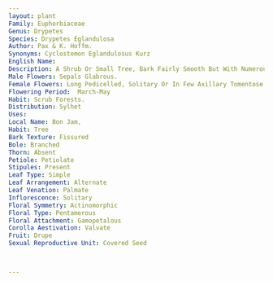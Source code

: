 ```yaml
---
layout: plant
Family: Euphorbiaceae
Genus: Drypetes
Species: Drypetes Eglandulosa
Author: Pax & K. Hoffm.
Synonyms: Cyclostemon Eglandulosus Kurz
English Name: 
Description: A Shrub Or Small Tree, Bark Fairly Smooth But With Numerous White Lenticels, Thick, Light Greenish-brown, Inside Somewhat Granular, Wood White, Hard. Leaves C 6 Ã— 2.5 Cm, Broadly Elliptic Or Ovate-oblong, Abruptly And Obtusely Long-acuminate, Entire, Coriaceous, Glabrous, Lateral Nerves 5-7 On Either Half, Base Unequal, Rounded Or Obtuse, Petioles 0.2-0.3 Cm Long, Exstipulate.
Male Flowers: Sepals Glabrous.
Female Flowers: Long Pedicelled, Solitary Or In Few Axillary Tomentose Clusters, Sepals 4, Unequal, Velvety Tomentose, Ovary 2-celled, Style Triangular, Stigma Dilated. Fruit A Drupe, Shallowly Furrowed.
Flowering Period:  March-May
Habit: Scrub Forests.
Distribution: Sylhet
Uses: 
Local Name: Bon Jam, 
Habit: Tree
Bark Texture: Fissured
Bole: Branched
Thorn: Absent
Petiole: Petiolate
Stipules: Present
Leaf Type: Simple
Leaf Arrangement: Alternate
Leaf Venation: Palmate
Inflorescence: Solitary
Floral Symmetry: Actinomorphic
Floral Type: Pentamerous
Floral Attachment: Gamopetalous
Corolla Aestivation: Valvate
Fruit: Drupe
Sexual Reproductive Unit: Covered Seed



---
```



